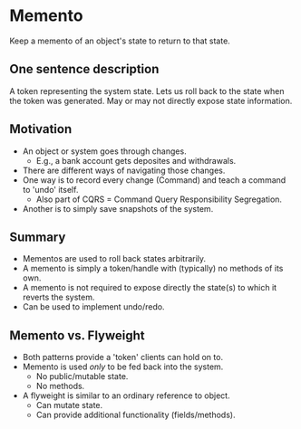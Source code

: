 # Memento

Keep a memento of an object's state to return to that state.

## One sentence description

A token representing the system state. Lets us roll back to the state when the token was generated. May or may not directly expose state information.

## Motivation

- An object or system goes through changes.
  - E.g., a bank account gets deposites and withdrawals.
- There are different ways of navigating those changes.
- One way is to record every change (Command) and teach a command to 'undo' itself.
  - Also part of CQRS = Command Query Responsibility Segregation.
- Another is to simply save snapshots of the system.

## Summary

- Mementos are used to roll back states arbitrarily.
- A memento is simply a token/handle with (typically) no methods of its own.
- A memento is not required to expose directly the state(s) to which it reverts the system.
- Can be used to implement undo/redo.

## Memento vs. Flyweight

- Both patterns provide a 'token' clients can hold on to.
- Memento is used *only* to be fed back into the system.
  - No public/mutable state.
  - No methods.
- A flyweight is similar to an ordinary reference to object.
  - Can mutate state.
  - Can provide additional functionality (fields/methods).
